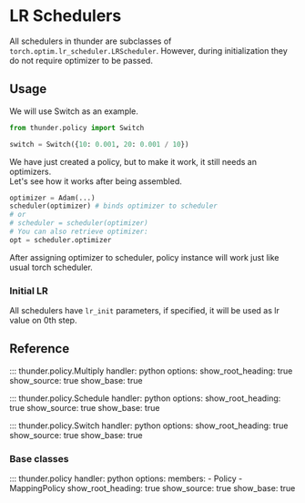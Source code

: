 # LR Schedulers

All schedulers in thunder are subclasses of `torch.optim.lr_scheduler.LRScheduler`.
However, during initialization they do not require optimizer to be passed.

## Usage
We will use Switch as an example.  
```python
from thunder.policy import Switch

switch = Switch({10: 0.001, 20: 0.001 / 10})
```
We have just created a policy, but to make it work, it still needs an optimizers.  
Let's see how it works after being assembled.  
```python
optimizer = Adam(...)
scheduler(optimizer) # binds optimizer to scheduler
# or 
# scheduler = scheduler(optimizer)
# You can also retrieve optimizer:
opt = scheduler.optimizer
```
After assigning optimizer to scheduler, policy instance will work just like usual
torch scheduler.

### Initial LR
All schedulers have `lr_init` parameters, if specified, it will be used as lr value on
0th step.

## Reference
::: thunder.policy.Multiply
    handler: python
    options:
      show_root_heading: true
      show_source: true
      show_base: true

::: thunder.policy.Schedule
    handler: python
    options:
      show_root_heading: true
      show_source: true
      show_base: true

::: thunder.policy.Switch
    handler: python
    options:
      show_root_heading: true
      show_source: true
      show_base: true

### Base classes

::: thunder.policy
    handler: python
    options:
      members:
        - Policy
        - MappingPolicy
      show_root_heading: true
      show_source: true
      show_base: true
